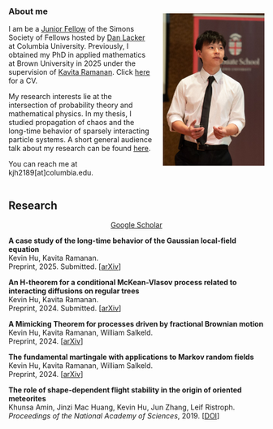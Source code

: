 <html lang = "en">
<body>
<div style="display: flex; align-items: center;">
  
  <div style="margin-right: 20px;">

<h3>About me</h3>
    
<p>  I am be a <a href = "https://www.simonsfoundation.org/simons-society-of-fellows/people/?type=junior">Junior Fellow</a> of the Simons Society of Fellows hosted by <a href = "https://www.columbia.edu/~dl3133/">Dan Lacker</a> at Columbia University. Previously, I obtained my PhD in applied mathematics at Brown University in 2025 under the supervision of <a href = "https://appliedmath.brown.edu/people/kavita-ramanan">Kavita Ramanan</a>. Click <a href="CV__April_2025_.pdf" target="_blank" rel="noopener noreferrer">here</a> for a CV.
</p>

<p>
My research interests lie at the intersection of probability theory and mathematical physics. In my thesis, I studied propagation of chaos and the long-time behavior of sparsely interacting particle systems. A short general audience talk about my research can be found <a href = "https://www.youtube.com/watch?v=i2yfnAhQmWA">here</a>.
</p>

<p>
You can reach me at kjh2189[at]columbia.edu. 
</p>

 </div>

  <img src="kevin_hu.png" alt="My Image" height="300"> 
</div>

<h2>Research</h2>

<div style="text-align: center; margin-bottom: 10px;">
    <a href = "https://scholar.google.com/citations?user=G5ycrVsAAAAJ&hl=en&oi=sra">Google Scholar</a>
</div>

<p>
<b>A case study of the long-time behavior of the Gaussian local-field equation</b> <br>
Kevin Hu, Kavita Ramanan. <br>
Preprint, 2025. Submitted. [<a href = "https://arxiv.org/abs/2504.06449">arXiv</a>]
</p>

<p>
<b>An H-theorem for a conditional McKean-Vlasov process related to interacting diffusions on regular trees</b> <br>
Kevin Hu, Kavita Ramanan. <br>
Preprint, 2024. Submitted. [<a href = "https://arxiv.org/abs/2412.07710">arXiv</a>]
</p>

<p>
<b>A Mimicking Theorem for processes driven by fractional Brownian motion</b> <br>
Kevin Hu, Kavita Ramanan, William Salkeld. <br>
Preprint, 2024. [<a href = "https://arxiv.org/abs/2405.08803">arXiv</a>]
</p>

<p>
<b>The fundamental martingale with applications to Markov random fields</b> <br>
Kevin Hu, Kavita Ramanan, William Salkeld. <br>
Preprint, 2024. [<a href = "https://arxiv.org/abs/2405.08795">arXiv</a>]
</p>

<p>
<b>The role of shape-dependent flight stability in the origin of oriented meteorites</b> <br>
Khunsa Amin, Jinzi Mac Huang, Kevin Hu, Jun Zhang, Leif Ristroph. <br>
<i>Proceedings of the National Academy of Sciences</i>, 2019. [<a href = "https://www.pnas.org/doi/full/10.1073/pnas.1815133116">DOI</a>]
</p>

</body>

</html>
